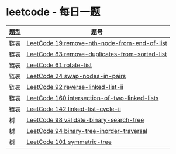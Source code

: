# leetcode - 每日一题

|  题型   | 题号  | 
|  ----  | ----  | 
| 链表 | [LeetCode 19 remove-nth-node-from-end-of-list](https://leetcode-cn.com/problems/remove-nth-node-from-end-of-list/) | 
| 链表 | [LeetCode 83 remove-duplicates-from-sorted-list](https://leetcode-cn.com/problems/remove-duplicates-from-sorted-list/) | 
| 链表 | [LeetCode 61 rotate-list](https://leetcode-cn.com/problems/rotate-list/) | 
| 链表 | [LeetCode 24 swap-nodes-in-pairs](https://leetcode-cn.com/problems/swap-nodes-in-pairs/) | 
| 链表 | [LeetCode 92 reverse-linked-list-ii](https://leetcode-cn.com/problems/reverse-linked-list-ii/) | 
| 链表 | [LeetCode 160 intersection-of-two-linked-lists](https://leetcode-cn.com/problems/intersection-of-two-linked-lists/) | 
| 链表 | [LeetCode 142 linked-list-cycle-ii](https://leetcode-cn.com/problems/linked-list-cycle-ii/) | 
| 树 | [LeetCode 98 validate-binary-search-tree](https://leetcode-cn.com/problems/validate-binary-search-tree/) | 
| 树 | [LeetCode 94 binary-tree-inorder-traversal](https://leetcode-cn.com/problems/binary-tree-inorder-traversal/) | 
| 树 | [LeetCode 101 symmetric-tree](https://leetcode-cn.com/problems/symmetric-tree/) | 





